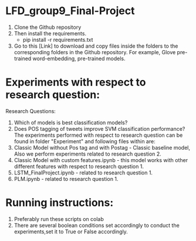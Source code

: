 # LFD_group9_Final-Project
1. Clone the Github repository
2. Then install the requirements.
    - pip install -r requirements.txt
3. Go to this [Link] to download and copy files inside the folders to the corresponding folders in the Github repository. For example, Glove pre-trained word-embedding, pre-trained models.
# Experiments with respect to research question:
Research Questions:
1. Which of models is best classification models?
2. Does POS tagging of tweets improve SVM classification performance?
The experiments performed with respect to research question can be found in folder "Experiment" and following files within are:
1. Classic Model without Pos tag and with Postag - Classic baseline model, Also we perform experiments related to research question 2.
2. Classic Model with custom features.ipynb - this model works with other different features with respect to research question 1.
3. LSTM_FinalProject.ipynb - related to research question 1.
4. PLM.ipynb - related to research question 1.

# Running instructions:
1. Preferably run these scripts on colab
2. There are several boolean conditions set accordingly to conduct the experiments,set it to True or False accordingly.


